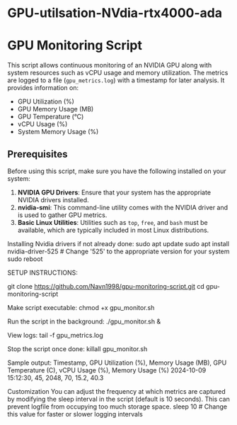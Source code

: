 # GPU-utilsation-NVdia-rtx4000-ada
# GPU Monitoring Script

This script allows continuous monitoring of an NVIDIA GPU along with system resources such as vCPU usage and memory utilization. The metrics are logged to a file (`gpu_metrics.log`) with a timestamp for later analysis. It provides information on:

- GPU Utilization (%)
- GPU Memory Usage (MB)
- GPU Temperature (°C)
- vCPU Usage (%)
- System Memory Usage (%)

## Prerequisites

Before using this script, make sure you have the following installed on your system:

1. **NVIDIA GPU Drivers**: Ensure that your system has the appropriate NVIDIA drivers installed.
2. **nvidia-smi**: This command-line utility comes with the NVIDIA driver and is used to gather GPU metrics.
3. **Basic Linux Utilities**: Utilities such as `top`, `free`, and `bash` must be available, which are typically included in most Linux distributions.

Installing Nvidia drivers if not already done: 
  sudo apt update
  sudo apt install nvidia-driver-525  # Change '525' to the appropriate version for your system
  sudo reboot

SETUP INSTRUCTIONS: 

git clone https://github.com/Navn1998/gpu-monitoring-script.git
cd gpu-monitoring-script

Make script executable: 
chmod +x gpu_monitor.sh

Run the script in the background: 
./gpu_monitor.sh &

View logs: 
tail -f gpu_metrics.log

Stop the script once done: 
killall gpu_monitor.sh

Sample output: 
Timestamp, GPU Utilization (%), Memory Usage (MB), GPU Temperature (C), vCPU Usage (%), Memory Usage (%)
2024-10-09 15:12:30, 45, 2048, 70, 15.2, 40.3

Customization
You can adjust the frequency at which metrics are captured by modifying the sleep interval in the script (default is 10 seconds). This can prevent logfile from occupying too much storage space. 
    sleep 10  # Change this value for faster or slower logging intervals

